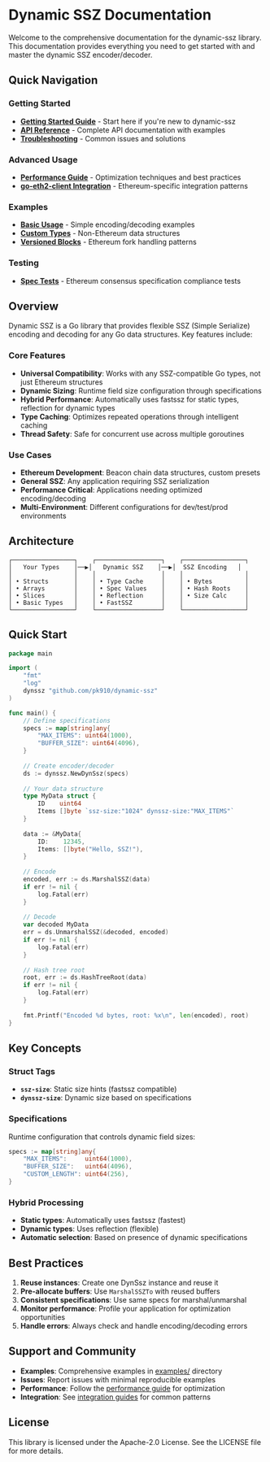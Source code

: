 # Dynamic SSZ Documentation

Welcome to the comprehensive documentation for the dynamic-ssz library. This documentation provides everything you need to get started with and master the dynamic SSZ encoder/decoder.

## Quick Navigation

### Getting Started
- **[Getting Started Guide](getting-started.md)** - Start here if you're new to dynamic-ssz
- **[API Reference](api-reference.md)** - Complete API documentation with examples
- **[Troubleshooting](troubleshooting.md)** - Common issues and solutions

### Advanced Usage
- **[Performance Guide](performance.md)** - Optimization techniques and best practices
- **[go-eth2-client Integration](go-eth2-client-integration.md)** - Ethereum-specific integration patterns

### Examples
- **[Basic Usage](../examples/basic/)** - Simple encoding/decoding examples
- **[Custom Types](../examples/custom-types/)** - Non-Ethereum data structures
- **[Versioned Blocks](../examples/versioned-blocks/)** - Ethereum fork handling patterns

### Testing
- **[Spec Tests](../spectests/)** - Ethereum consensus specification compliance tests

## Overview

Dynamic SSZ is a Go library that provides flexible SSZ (Simple Serialize) encoding and decoding for any Go data structures. Key features include:

### Core Features
- **Universal Compatibility**: Works with any SSZ-compatible Go types, not just Ethereum structures
- **Dynamic Sizing**: Runtime field size configuration through specifications
- **Hybrid Performance**: Automatically uses fastssz for static types, reflection for dynamic types
- **Type Caching**: Optimizes repeated operations through intelligent caching
- **Thread Safety**: Safe for concurrent use across multiple goroutines

### Use Cases
- **Ethereum Development**: Beacon chain data structures, custom presets
- **General SSZ**: Any application requiring SSZ serialization
- **Performance Critical**: Applications needing optimized encoding/decoding
- **Multi-Environment**: Different configurations for dev/test/prod environments

## Architecture

```
┌─────────────────┐    ┌──────────────────┐    ┌─────────────────┐
│   Your Types    │──▶│   Dynamic SSZ    │──▶│  SSZ Encoding   │
│                 │    │                  │    │                 │
│ • Structs       │    │ • Type Cache     │    │ • Bytes         │
│ • Arrays        │    │ • Spec Values    │    │ • Hash Roots    │
│ • Slices        │    │ • Reflection     │    │ • Size Calc     │
│ • Basic Types   │    │ • FastSSZ        │    │                 │
└─────────────────┘    └──────────────────┘    └─────────────────┘
```

## Quick Start

```go
package main

import (
    "fmt"
    "log"
    dynssz "github.com/pk910/dynamic-ssz"
)

func main() {
    // Define specifications
    specs := map[string]any{
        "MAX_ITEMS": uint64(1000),
        "BUFFER_SIZE": uint64(4096),
    }
    
    // Create encoder/decoder
    ds := dynssz.NewDynSsz(specs)
    
    // Your data structure
    type MyData struct {
        ID    uint64
        Items []byte `ssz-size:"1024" dynssz-size:"MAX_ITEMS"`
    }
    
    data := &MyData{
        ID:    12345,
        Items: []byte("Hello, SSZ!"),
    }
    
    // Encode
    encoded, err := ds.MarshalSSZ(data)
    if err != nil {
        log.Fatal(err)
    }
    
    // Decode
    var decoded MyData
    err = ds.UnmarshalSSZ(&decoded, encoded)
    if err != nil {
        log.Fatal(err)
    }
    
    // Hash tree root
    root, err := ds.HashTreeRoot(data)
    if err != nil {
        log.Fatal(err)
    }
    
    fmt.Printf("Encoded %d bytes, root: %x\n", len(encoded), root)
}
```

## Key Concepts

### Struct Tags
- **`ssz-size`**: Static size hints (fastssz compatible)
- **`dynssz-size`**: Dynamic size based on specifications

### Specifications
Runtime configuration that controls dynamic field sizes:
```go
specs := map[string]any{
    "MAX_ITEMS":     uint64(1000),
    "BUFFER_SIZE":   uint64(4096),
    "CUSTOM_LENGTH": uint64(256),
}
```

### Hybrid Processing
- **Static types**: Automatically uses fastssz (fastest)
- **Dynamic types**: Uses reflection (flexible)
- **Automatic selection**: Based on presence of dynamic specifications

## Best Practices

1. **Reuse instances**: Create one DynSsz instance and reuse it
2. **Pre-allocate buffers**: Use `MarshalSSZTo` with reused buffers
3. **Consistent specifications**: Use same specs for marshal/unmarshal
4. **Monitor performance**: Profile your application for optimization opportunities
5. **Handle errors**: Always check and handle encoding/decoding errors

## Support and Community

- **Examples**: Comprehensive examples in [examples/](../examples/) directory
- **Issues**: Report issues with minimal reproducible examples
- **Performance**: Follow the [performance guide](performance.md) for optimization
- **Integration**: See [integration guides](go-eth2-client-integration.md) for common patterns

## License

This library is licensed under the Apache-2.0 License. See the LICENSE file for more details.